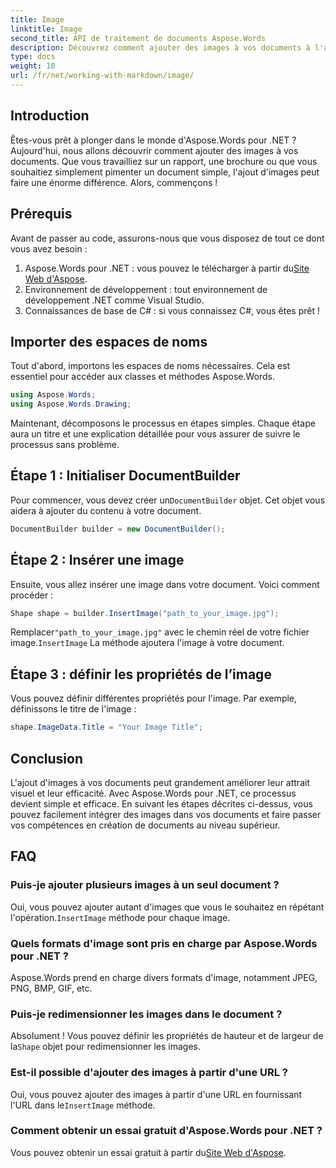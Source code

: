 ```yaml
---
title: Image
linktitle: Image
second_title: API de traitement de documents Aspose.Words
description: Découvrez comment ajouter des images à vos documents à l'aide d'Aspose.Words pour .NET grâce à ce guide étape par étape. Améliorez vos documents avec des visuels en un rien de temps.
type: docs
weight: 10
url: /fr/net/working-with-markdown/image/
---
```

## Introduction

Êtes-vous prêt à plonger dans le monde d'Aspose.Words pour .NET ? Aujourd'hui, nous allons découvrir comment ajouter des images à vos documents. Que vous travailliez sur un rapport, une brochure ou que vous souhaitiez simplement pimenter un document simple, l'ajout d'images peut faire une énorme différence. Alors, commençons !

## Prérequis

Avant de passer au code, assurons-nous que vous disposez de tout ce dont vous avez besoin :

1.  Aspose.Words pour .NET : vous pouvez le télécharger à partir du[Site Web d'Aspose](https://releases.aspose.com/words/net/).
2. Environnement de développement : tout environnement de développement .NET comme Visual Studio.
3. Connaissances de base de C# : si vous connaissez C#, vous êtes prêt !

## Importer des espaces de noms

Tout d'abord, importons les espaces de noms nécessaires. Cela est essentiel pour accéder aux classes et méthodes Aspose.Words.

```csharp
using Aspose.Words;
using Aspose.Words.Drawing;
```

Maintenant, décomposons le processus en étapes simples. Chaque étape aura un titre et une explication détaillée pour vous assurer de suivre le processus sans problème.

## Étape 1 : Initialiser DocumentBuilder

 Pour commencer, vous devez créer un`DocumentBuilder` objet. Cet objet vous aidera à ajouter du contenu à votre document.

```csharp
DocumentBuilder builder = new DocumentBuilder();
```

## Étape 2 : Insérer une image

Ensuite, vous allez insérer une image dans votre document. Voici comment procéder :

```csharp
Shape shape = builder.InsertImage("path_to_your_image.jpg");
```

 Remplacer`"path_to_your_image.jpg"` avec le chemin réel de votre fichier image.`InsertImage` La méthode ajoutera l'image à votre document.

## Étape 3 : définir les propriétés de l’image

Vous pouvez définir différentes propriétés pour l'image. Par exemple, définissons le titre de l'image :

```csharp
shape.ImageData.Title = "Your Image Title";
```

## Conclusion

L'ajout d'images à vos documents peut grandement améliorer leur attrait visuel et leur efficacité. Avec Aspose.Words pour .NET, ce processus devient simple et efficace. En suivant les étapes décrites ci-dessus, vous pouvez facilement intégrer des images dans vos documents et faire passer vos compétences en création de documents au niveau supérieur.

## FAQ

### Puis-je ajouter plusieurs images à un seul document ?  
Oui, vous pouvez ajouter autant d'images que vous le souhaitez en répétant l'opération.`InsertImage` méthode pour chaque image.

### Quels formats d'image sont pris en charge par Aspose.Words pour .NET ?  
Aspose.Words prend en charge divers formats d'image, notamment JPEG, PNG, BMP, GIF, etc.

### Puis-je redimensionner les images dans le document ?  
 Absolument ! Vous pouvez définir les propriétés de hauteur et de largeur de la`Shape` objet pour redimensionner les images.

### Est-il possible d'ajouter des images à partir d'une URL ?  
 Oui, vous pouvez ajouter des images à partir d'une URL en fournissant l'URL dans le`InsertImage` méthode.

### Comment obtenir un essai gratuit d'Aspose.Words pour .NET ?  
 Vous pouvez obtenir un essai gratuit à partir du[Site Web d'Aspose](https://releases.aspose.com/).
